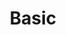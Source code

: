 ---
title: Basic
creator: José Manuel Suárez
licence: CC BY 2.0
licence-url: https://creativecommons.org/licenses/by/2.0/deed.en
image-url: https://upload.wikimedia.org/wikipedia/commons/5/5e/Water_drop_001.jpg
---